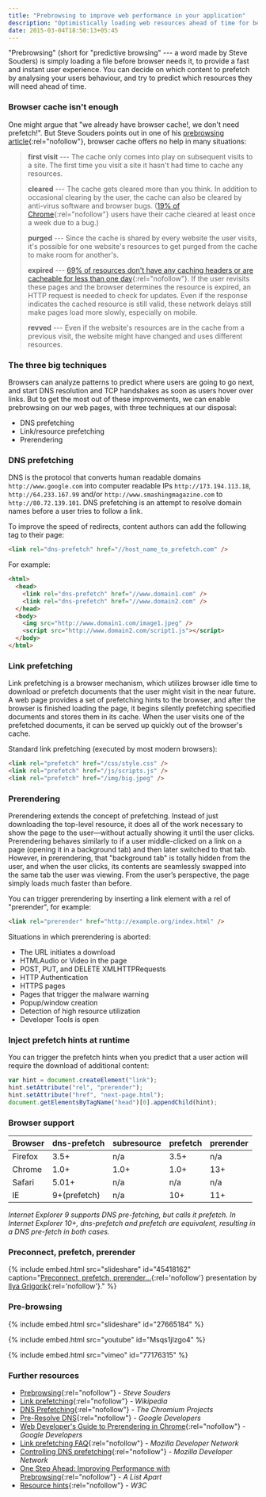 ```yaml
---
title: "Prebrowsing to improve web performance in your application"
description: "Optimistically loading web resources ahead of time for better performance."
date: 2015-03-04T18:50:13+05:45
---
```


"Prebrowsing" (short for "predictive browsing" --- a word made by Steve Souders) is simply loading a file before browser needs it, to provide a fast and instant user experience. You can decide on which content to prefetch by analysing your users behaviour, and try to predict which resources they will need ahead of time.

### Browser cache isn't enough

One might argue that "we already have browser cache!, we don't need prefetch!". But Steve Souders points out in one of his [prebrowsing article](http://www.stevesouders.com/blog/2013/11/07/prebrowsing/){:rel="nofollow"}, browser cache offers no help in many situations:

> **first visit** --- The cache only comes into play on subsequent visits to a site. The first time you visit a site it hasn't had time to cache any resources.
>
> **cleared** --- The cache gets cleared more than you think. In addition to occasional clearing by the user, the cache can also be cleared by anti-virus software and browser bugs. ([19% of Chrome](http://plus.google.com/103382935642834907366/posts/hsfVHq6wKxG){:rel="nofollow"} users have their cache cleared at least once a week due to a bug.)
>
> **purged** --- Since the cache is shared by every website the user visits, it's possible for one website's resources to get purged from the cache to make room for another's.
>
> **expired** --- [69% of resources don't have any caching headers or are cacheable for less than one day](http://httparchive.org/interesting.php#caching){:rel="nofollow"}. If the user revisits these pages and the browser determines the resource is expired, an HTTP request is needed to check for updates. Even if the response indicates the cached resource is still valid, these network delays still make pages load more slowly, especially on mobile.
>
> **revved** --- Even if the website's resources are in the cache from a previous visit, the website might have changed and uses different resources.

### The three big techniques

Browsers can analyze patterns to predict where users are going to go next, and start DNS resolution and TCP handshakes as soon as users hover over links. But to get the most out of these improvements, we can enable prebrowsing on our web pages, with three techniques at our disposal:

- DNS prefetching
- Link/resource prefetching
- Prerendering

### DNS prefetching

DNS is the protocol that converts human readable domains `http://www.google.com` into computer readable IPs `http://173.194.113.18`, `http://64.233.167.99` and/or `http://www.smashingmagazine.com` to `http://80.72.139.101`. DNS prefetching is an attempt to resolve domain names before a user tries to follow a link.

To improve the speed of redirects, content authors can add the following tag to their page:

```html
<link rel="dns-prefetch" href="//host_name_to_prefetch.com" />
```

For example:

```html
<html>
  <head>
    <link rel="dns-prefetch" href="//www.domain1.com" />
    <link rel="dns-prefetch" href="//www.domain2.com" />
  </head>
  <body>
    <img src="http://www.domain1.com/image1.jpeg" />
    <script src="http://www.domain2.com/script1.js"></script>
  </body>
</html>
```

### Link prefetching

Link prefetching is a browser mechanism, which utilizes browser idle time to download or prefetch documents that the user might visit in the near future. A web page provides a set of prefetching hints to the browser, and after the browser is finished loading the page, it begins silently prefetching specified documents and stores them in its cache. When the user visits one of the prefetched documents, it can be served up quickly out of the browser's cache.

Standard link prefetching (executed by most modern browsers):

```html
<link rel="prefetch" href="/css/style.css" />
<link rel="prefetch" href="/js/scripts.js" />
<link rel="prefetch" href="/img/big.jpeg" />
```

### Prerendering

Prerendering extends the concept of prefetching. Instead of just downloading the top-level resource, it does all of the work necessary to show the page to the user—without actually showing it until the user clicks. Prerendering behaves similarly to if a user middle-clicked on a link on a page (opening it in a background tab) and then later switched to that tab. However, in prerendering, that "background tab" is totally hidden from the user, and when the user clicks, its contents are seamlessly swapped into the same tab the user was viewing. From the user’s perspective, the page simply loads much faster than before.

You can trigger prerendering by inserting a link element with a rel of "prerender", for example:

```html
<link rel="prerender" href="http://example.org/index.html" />
```

Situations in which prerendering is aborted:

- The URL initiates a download
- HTMLAudio or Video in the page
- POST, PUT, and DELETE XMLHTTPRequests
- HTTP Authentication
- HTTPS pages
- Pages that trigger the malware warning
- Popup/window creation
- Detection of high resource utilization
- Developer Tools is open

### Inject prefetch hints at runtime

You can trigger the prefetch hints when you predict that a user action will require the download of additional content:

```js
var hint = document.createElement("link");
hint.setAttribute("rel", "prerender");
hint.setAttribute("href", "next-page.html");
document.getElementsByTagName("head")[0].appendChild(hint);
```

### Browser support

| Browser | dns-prefetch | subresource | prefetch | prerender |
| ------- | ------------ | ----------- | -------- | --------- |
| Firefox | 3.5+         | n/a         | 3.5+     | n/a       |
| Chrome  | 1.0+         | 1.0+        | 1.0+     | 13+       |
| Safari  | 5.01+        | n/a         | n/a      | n/a       |
| IE      | 9+(prefetch) | n/a         | 10+      | 11+       |

_Internet Explorer 9 supports DNS pre-fetching, but calls it prefetch. In Internet Explorer 10+, dns-prefetch and prefetch are equivalent, resulting in a DNS pre-fetch in both cases._

### Preconnect, prefetch, prerender

{% include embed.html src="slideshare" id="45418162" caption="[Preconnect, prefetch, prerender...](http://docs.google.com/presentation/d/18zlAdKAxnc51y_kj-6sWLmnjl6TLnaru_WH0LJTjP-o/present?slide=id.p19){:rel='nofollow'} presentation by [Ilya Grigorik](http://twitter.com/igrigorik){:rel='nofollow'}." %}

### Pre-browsing

{% include embed.html src="slideshare" id="27665184" %}

{% include embed.html src="youtube" id="Msqs1jIzgo4" %}

{% include embed.html src="vimeo" id="77176315" %}

### Further resources

- [Prebrowsing](http://www.stevesouders.com/blog/2013/11/07/prebrowsing/){:rel="nofollow"} - _Steve Souders_
- [Link prefetching](http://en.wikipedia.org/wiki/Link_prefetching){:rel="nofollow"} - _Wikipedia_
- [DNS Prefetching](http://www.chromium.org/developers/design-documents/dns-prefetching){:rel="nofollow"} - _The Chromium Projects_
- [Pre-Resolve DNS](http://developers.google.com/speed/pagespeed/service/PreResolveDns){:rel="nofollow"} - _Google Developers_
- [Web Developer's Guide to Prerendering in Chrome](http://developers.google.com/chrome/whitepapers/prerender){:rel="nofollow"} - _Google Developers_
- [Link prefetching FAQ](http://developer.mozilla.org/en-US/docs/Web/HTTP/Link_prefetching_FAQ){:rel="nofollow"} - _Mozilla Developer Network_
- [Controlling DNS prefetching](http://developer.mozilla.org/en-US/docs/Web/HTTP/Controlling_DNS_prefetching){:rel="nofollow"} - _Mozilla Developer Network_
- [One Step Ahead: Improving Performance with Prebrowsing](http://alistapart.com/article/one-step-ahead-improving-performance-with-prebrowsing){:rel="nofollow"} - _A List Apart_
- [Resource hints](http://w3c.github.io/resource-hints/){:rel="nofollow"} - _W3C_
